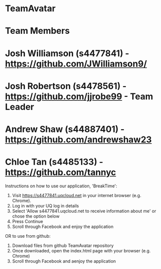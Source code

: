 # TeamAvatar

# Team Members
# Josh Williamson (s4477841) - https://github.com/JWilliamson9/
# Josh Robertson (s4478561) - https://github.com/jjrobe99 - Team Leader
# Andrew Shaw (s44887401) - https://github.com/andrewshaw23 
# Chloe Tan (s4485133) - https://github.com/tannyc

Instructions on how to use our application, 'BreakTime':

1. Visit https://s4477841.uqcloud.net in your internet browser (e.g. Chrome).
2. Log in with your UQ log in details
3. Select 'Allow s4477841.uqcloud.net to receive information about me' or chose the option below
4. Press Continue
5. Scroll through Facebook and enjoy the application

OR to use from github:

1. Download files from github TeamAvatar repository
2. Once downloaded, open the index.html page with your browser (e.g. Chrome)
3. Scroll through Facebook and aenjoy the application
